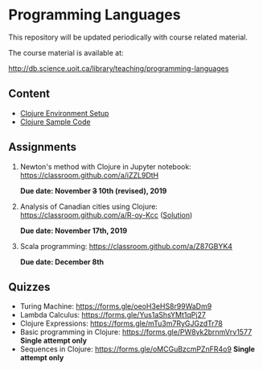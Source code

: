 # Programming Languages

This repository will be updated periodically with course related material.

The course material is available at:

http://db.science.uoit.ca/library/teaching/programming-languages

## Content

- [Clojure Environment Setup](clojure-setup/README.md)
- [Clojure Sample Code](sample-code)

## Assignments

1. Newton's method with Clojure in Jupyter notebook: https://classroom.github.com/a/iZZL9DtH
  
    **Due date: November ~~3~~ 10th (revised), 2019**

2. Analysis of Canadian cities using Clojure: https://classroom.github.com/a/R-oy-Kcc ([Solution](solutions/assignment_2))

    **Due date: November 17th, 2019**
    
3. Scala programming: https://classroom.github.com/a/Z87GBYK4

    **Due date: December 8th**
    
## Quizzes

- Turing Machine: https://forms.gle/oeoH3eHS8r99WaDm9
- Lambda Calculus: https://forms.gle/Yus1aShsYMt1qPj27
- Clojure Expressions: https://forms.gle/mTu3m7RyGJGzdTr78
- Basic programming in Clojure: https://forms.gle/PW8yk2brnmVrv1577 **Single attempt only**
- Sequences in Clojure: https://forms.gle/oMCGuBzcmPZnFR4o9 **Single attempt only**
